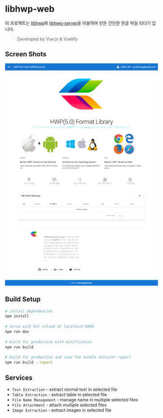 # libhwp-web

이 프로젝트는 [libhwp]()와 [libhwp-server]()을 이용하여 만든 간단한 한글 파일 리더기 입니다.

> Developed by Vue.js & Vuetify
## Screen Shots

![image](static/images/screenshot.png)

## Build Setup

``` bash
# install dependencies
npm install

# serve with hot reload at localhost:8080
npm run dev

# build for production with minification
npm run build

# build for production and view the bundle analyzer report
npm run build --report
```

## Services

- `Text Extraction` - extract normal text in selected file
- `Table Extraction` - extract table in selected file
- `File Name Management` - manage name in multiple selected files
- `File Attachment` - attach multiple selected files
- `Image Extraction` - extract images in selected file
